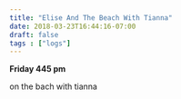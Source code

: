 ```yaml
---
title: "Elise And The Beach With Tianna"
date: 2018-03-23T16:44:16-07:00
draft: false
tags : ["logs"]
---
```


**Friday 445 pm**

on the bach with tianna
